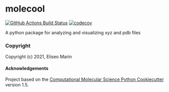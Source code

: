 molecool
==============================
[//]: # (Badges)
[![GitHub Actions Build Status](https://github.com/REPLACE_WITH_OWNER_ACCOUNT/molecool/workflows/CI/badge.svg)](https://github.com/REPLACE_WITH_OWNER_ACCOUNT/molecool/actions?query=workflow%3ACI)
[![codecov](https://codecov.io/gh/REPLACE_WITH_OWNER_ACCOUNT/molecool/branch/master/graph/badge.svg)](https://codecov.io/gh/REPLACE_WITH_OWNER_ACCOUNT/molecool/branch/master)


A python package for analyzing and visualizing xyz and pdb files

### Copyright

Copyright (c) 2021, Eliseo Marin


#### Acknowledgements
 
Project based on the 
[Computational Molecular Science Python Cookiecutter](https://github.com/molssi/cookiecutter-cms) version 1.5.
